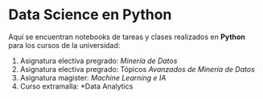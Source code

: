 # Data Science en Python
Aquí se encuentran notebooks de tareas y clases realizados en **Python** para los cursos de la universidad:
1. Asignatura electiva pregrado: *Minería de Datos*
2. Asignatura electiva pregrado: Tópicos *Avanzados de Minería de Datos*
3. Asignatura magister: *Machine Learning e IA*
4. Curso extramalla: *Data Analytics
